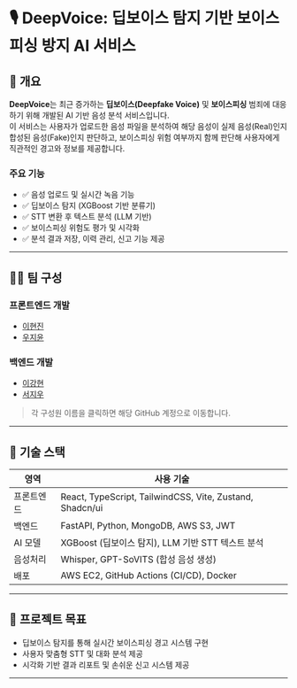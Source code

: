 # 🎙️ DeepVoice: 딥보이스 탐지 기반 보이스피싱 방지 AI 서비스

## 📌 개요

**DeepVoice**는 최근 증가하는 **딥보이스(Deepfake Voice)** 및 **보이스피싱** 범죄에 대응하기 위해 개발된 AI 기반 음성 분석 서비스입니다.  
이 서비스는 사용자가 업로드한 음성 파일을 분석하여 해당 음성이 실제 음성(Real)인지 합성된 음성(Fake)인지 판단하고, 보이스피싱 위험 여부까지 함께 판단해 사용자에게 직관적인 경고와 정보를 제공합니다.

### 주요 기능
- ✅ 음성 업로드 및 실시간 녹음 기능
- ✅ 딥보이스 탐지 (XGBoost 기반 분류기)
- ✅ STT 변환 후 텍스트 분석 (LLM 기반)
- ✅ 보이스피싱 위험도 평가 및 시각화
- ✅ 분석 결과 저장, 이력 관리, 신고 기능 제공

---

## 🧑‍💻 팀 구성

### 프론트엔드 개발
- [이현진](깃링크)  
- [우지윤]([https://github.com/your-jiyoon-github)

### 백엔드 개발
- [이강현](깃링크)  
- [서지우](깃링크)

> 각 구성원 이름을 클릭하면 해당 GitHub 계정으로 이동합니다.

---

## 📂 기술 스택

| 영역         | 사용 기술                                                |
|--------------|----------------------------------------------------------|
| 프론트엔드   | React, TypeScript, TailwindCSS, Vite, Zustand, Shadcn/ui |
| 백엔드       | FastAPI, Python, MongoDB, AWS S3, JWT                    |
| AI 모델      | XGBoost (딥보이스 탐지), LLM 기반 STT 텍스트 분석         |
| 음성처리     | Whisper, GPT-SoVITS (합성 음성 생성)                      |
| 배포         | AWS EC2, GitHub Actions (CI/CD), Docker                 |

---

## 🚀 프로젝트 목표

- 딥보이스 탐지를 통해 실시간 보이스피싱 경고 시스템 구현
- 사용자 맞춤형 STT 및 대화 분석 제공
- 시각화 기반 결과 리포트 및 손쉬운 신고 시스템 제공

---

